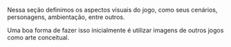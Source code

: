 
Nessa seção definimos os aspectos visuais do jogo, como seus cenários, personagens, ambientação, entre outros.

Uma boa forma de fazer isso inicialmente é utilizar imagens de outros jogos como arte conceitual.